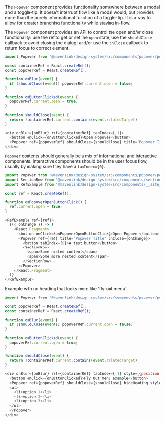 The `Popover` component provides functionality somewhere between a modal and a toggle-tip. 
It doesn't interrupt flow like a modal would, but provides more than the purely informational function of a toggle-tip. 
It is a way to allow for greater branching functionality while staying in-flow.

The `Popover` component provides an API to control the open and/or close functionality:
use the ref to get or set the `open` state;
use the `shouldClose` callback to avoid closing the dialog;
and/or use the `onClose` callback to return focus to correct element.

```js
import Popover from '@mavenlink/design-system/src/components/popover/popover.jsx';

const containerRef = React.createRef();
const popoverRef = React.createRef();

function onBlur(event) {
  if (shouldClose(event)) popoverRef.current.open = false;
}

function onButtonClicked(event) {
  popoverRef.current.open = true;
}

function shouldClose(event) {
  return !containerRef.current.contains(event.relatedTarget);
}

<div onBlur={onBlur} ref={containerRef} tabIndex={-1}>
  <button onClick={onButtonClicked}>Open Popover</button>
  <Popover ref={popoverRef} shouldClose={shouldClose} title="Popover Title" />
</div>
```


`Popover` contents should generally be a mix of informational and interactive components. 
Interactive components should be in the user focus flow, usually by making sure they have a `tabIndex={0}`.

```js
import Popover from '@mavenlink/design-system/src/components/popover/popover.jsx';
import SectionRow from '@mavenlink/design-system/src/components/section-row/section-row.jsx';
import RefExample from '@mavenlink/design-system/src/components/__site__/ref-example/ref-example.jsx';

const ref = React.createRef();

function onPopoverOpenButtonClick() {
  ref.current.open = true;
}

<RefExample ref={ref}>
  {({ onChange }) => (
    <React.Fragment>
      <button onClick={onPopoverOpenButtonClick}>Open Popover</button>
      <Popover ref={ref} title="Popover Title" onClose={onChange}>
        <button tabIndex={0}>A test button</button>
        <SectionRow>
          <span>Some nested content</span>
          <span>Some more nested content</span>
        </SectionRow>
      </Popover>
    </React.Fragment>
  )}
</RefExample>
```

Example with no heading that looks more like 'fly-out menu'
```js
import Popover from '@mavenlink/design-system/src/components/popover/popover.jsx';

const popoverRef = React.createRef();
const containerRef = React.createRef();

function onBlur(event) {
  if (shouldClose(event)) popoverRef.current.open = false;
}

function onButtonClicked(event) {
  popoverRef.current.open = true;
}

function shouldClose(event) {
  return !containerRef.current.contains(event.relatedTarget);
}

<div onBlur={onBlur} ref={containerRef} tabIndex={-1} style={{position: 'relative'}}>
  <button onClick={onButtonClicked}>Fly Out menu example</button>
  <Popover ref={popoverRef} shouldClose={shouldClose} hideHeading style={{position: 'absolute'}}>
  <ul>
    <li>option 1</li>
    <li>option 2</li>
    <li>option 3</li>
  </ul>
  </Popover>
</div>
```
